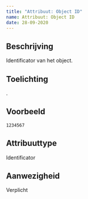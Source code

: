 ```yaml
---
title: "Attribuut: Object ID"
name: Attribuut: Object ID
date: 28-09-2020
---
```


## Beschrijving
Identificator van het object.

## Toelichting
.

## Voorbeeld
`1234567`

## Attribuuttype
Identificator

## Aanwezigheid
Verplicht
